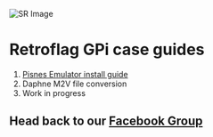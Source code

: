 ![SR Image](https://sinisterspatula.github.io/Retroflag-Gpi-Guides/images/SRimage.jpg)

# Retroflag GPi case guides

  1. [Pisnes Emulator install guide](https://sinisterspatula.github.io/Retroflag-Gpi-Guides/PISNES)
  2. Daphne M2V file conversion
  3. Work in progress

## Head back to our [Facebook Group](https://www.facebook.com/groups/SuperRetroPie/)
